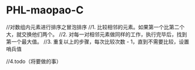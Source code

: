 ﻿# PHL-maopao-C
//对数组内元素进行排序之冒泡排序
//1. 比较相邻的元素。如果第一个比第二个大，就交换他们两个。
//2. 对每一对相邻元素做同样的工作，执行完毕后，找到第一个最大值。
//3. 重复以上的步骤，每次比较次数 - 1，直到不需要比较，设置哨兵值

//4.todo（将要做的事）
